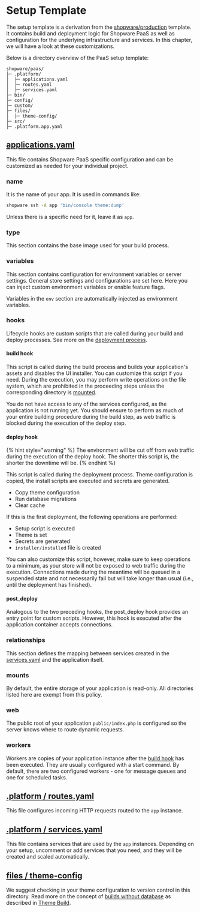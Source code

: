# Setup Template

The setup template is a derivation from the [shopware/production](https://github.com/shopware/production) template. It contains build and deployment logic for Shopware PaaS as well as configuration for the underlying infrastructure and services. In this chapter, we will have a look at these customizations.

Below is a directory overview of the PaaS setup template:

```text
shopware/paas/
├─ .platform/
│  ├─ applications.yaml
│  ├─ routes.yaml
│  ├─ services.yaml
├─ bin/
├─ config/
├─ custom/
├─ files/
│  ├─ theme-config/
├─ src/
├─ .platform.app.yaml
```

## [applications.yaml](https://github.com/shopware/recipes/blob/main/shopware/paas-meta/6.4/.platform/applications.yaml)

This file contains Shopware PaaS specific configuration and can be customized as needed for your individual project.

### name

It is the name of your app. It is used in commands like:

```bash
shopware ssh -A app 'bin/console theme:dump'
```

Unless there is a specific need for it, leave it as `app`.

### type

This section contains the base image used for your build process.

### variables

This section contains configuration for environment variables or server settings. General store settings and configurations are set here. Here you can inject custom environment variables or enable feature flags.

Variables in the `env` section are automatically injected as environment variables.

### hooks

Lifecycle hooks are custom scripts that are called during your build and deploy processes. See more on the [deployment process](./build-deploy.md#push-main-branch).

#### build hook

This script is called during the build process and builds your application's assets and disables the UI installer. You can customize this script if you need. During the execution, you may perform write operations on the file system, which are prohibited in the proceeding steps unless the corresponding directory is [mounted](#mounts).

You do not have access to any of the services configured, as the application is not running yet. You should ensure to perform as much of your entire building procedure during the build step, as web traffic is blocked during the execution of the deploy step.

#### deploy hook

{% hint style="warning" %}
The environment will be cut off from web traffic during the execution of the deploy hook. The shorter this script is, the shorter the downtime will be.
{% endhint %}

This script is called during the deployment process. Theme configuration is copied, the install scripts are executed and secrets are generated.

* Copy theme configuration
* Run database migrations
* Clear cache

If this is the first deployment, the following operations are performed:

* Setup script is executed
* Theme is set
* Secrets are generated
* `installer/installed` file is created

You can also customize this script, however, make sure to keep operations to a minimum, as your store will not be exposed to web traffic during the execution. Connections made during the meantime will be queued in a suspended state and not necessarily fail but will take longer than usual (i.e., until the deployment has finished).

#### post_deploy

Analogous to the two preceding hooks, the post_deploy hook provides an entry point for custom scripts. However, this hook is executed after the application container accepts connections.

### relationships

This section defines the mapping between services created in the [services.yaml](https://github.com/shopware/recipes/blob/main/shopware/paas-meta/6.4/.platform/services.yaml) and the application itself.

### mounts

By default, the entire storage of your application is read-only. All directories listed here are exempt from this policy.

### web

The public root of your application `public/index.php` is configured so the server knows where to route dynamic requests.

### workers

Workers are copies of your application instance after the [build hook](#build-hook) has been executed. They are usually configured with a start command. By default, there are two configured workers - one for message queues and one for scheduled tasks.

## [.platform / routes.yaml](https://github.com/shopware/recipes/blob/main/shopware/paas-meta/6.4/.platform/routes.yaml)

This file configures incoming HTTP requests routed to the `app` instance.

## [.platform / services.yaml](https://github.com/shopware/recipes/blob/main/shopware/paas-meta/6.4/.platform/services.yaml)

This file contains services that are used by the `app` instances. Depending on your setup, uncomment or add services that you need, and they will be created and scaled automatically.

## [files / theme-config](https://github.com/shopware/recipes/tree/main/shopware/paas-meta/6.4/files/theme-config)

We suggest checking in your theme configuration to version control in this directory. Read more on the concept of [builds without database](../../guides/hosting/installation-updates/deployments/build-w-o-db.md) as described in [Theme Build](./theme-build.md).
